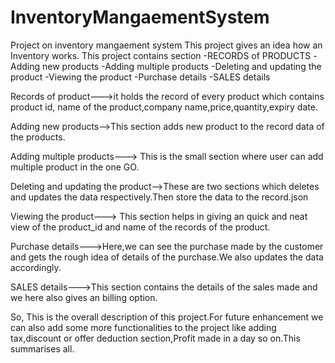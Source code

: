 # InventoryMangaementSystem
Project on inventory mangaement system 
This project gives an idea how an Inventory works.
This project contains section
  -RECORDS of PRODUCTS
  -Adding new products
  -Adding multiple products
  -Deleting and updating the product
  -Viewing the product
  -Purchase details
  -SALES details


Records of product--->it holds the record of every product which contains product id, name of the product,company name,price,quantity,expiry date.

Adding new products-->This section adds new product to the record data of the products.

Adding multiple products---> This is the small section where user can add multiple product in the one GO.

Deleting and updating the product-->These are two sections which deletes and updates the data respectively.Then store the data to the record.json

Viewing the product---> This section helps in giving an quick and neat view of the product_id and name of the records of the product.

Purchase details--->Here,we can see the purchase made by the customer and gets the rough idea of details of the purchase.We also updates the data accordingly.

SALES details--->This section contains the details of the sales made and we here also gives an billing option.


So, This is the overall description of this project.For future enhancement we can also add some more functionalities to the project like adding tax,discount or offer deduction section,Profit made in a day so on.This summarises all. 
